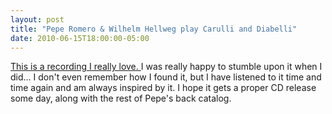 ```yaml
---
layout: post
title: "Pepe Romero & Wilhelm Hellweg play Carulli and Diabelli"
date: 2010-06-15T18:00:00-05:00
---
```


<a href="http://web.mac.com/musicksmonumentbergh/audio/Pepe_Romero_&amp;_Wilhelm_Hellweg_.html">This is a recording I really love. </a>
I was really happy to stumble upon it when I did... I don't even remember how I found it, but I have listened to it time and time again and am always inspired by it. I hope it gets a proper CD release some day, along with the rest of Pepe's back catalog.

